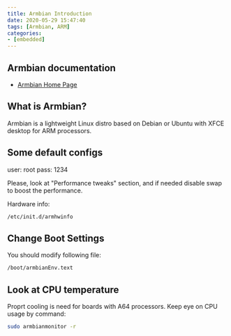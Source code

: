 ```yaml
---
title: Armbian Introduction
date: 2020-05-29 15:47:40
tags: [Armbian, ARM]
categories:
- [embedded]
---
```


## Armbian documentation

- [Armbian Home Page](https://docs.armbian.com/)

## What is Armbian?

Armbian is a lightweight Linux distro based on Debian or Ubuntu with XFCE desktop for ARM processors.

## Some default configs
user: root
pass: 1234

Please, look at "Performance tweaks" section, and if needed disable swap to boost the performance.

Hardware info:

```bash
/etc/init.d/armhwinfo
```

## Change Boot Settings

You should modify following file:

```bash
/boot/armbianEnv.text
```

## Look at CPU temperature

Proprt cooling is need for boards with A64 processors. Keep eye on CPU usage by command: 

```bash
sudo armbianmonitor -r
```
